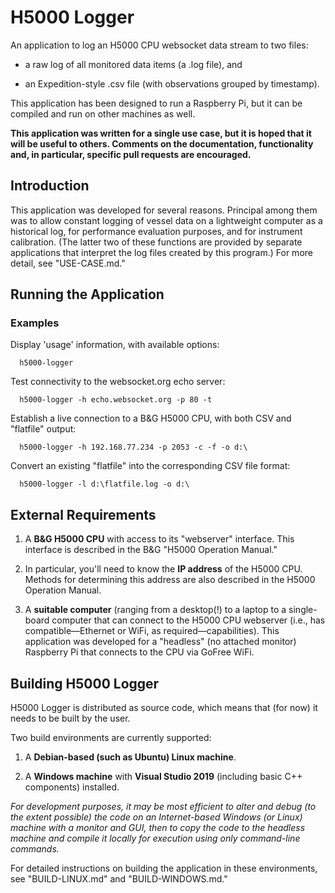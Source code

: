 # H5000 Logger

An application to log an H5000 CPU websocket data stream to two files:

* a raw log of all monitored data items (a .log file), and 

* an Expedition-style .csv file (with observations grouped by timestamp).

This application has been designed to run a Raspberry Pi, but it can be
compiled and run on other machines as well.

**This application was written for a single use case, but it is hoped that
it will be useful to others. Comments on the documentation, functionality and,
in particular, specific pull requests are encouraged.**

## Introduction

This application was developed for several reasons. Principal among them was to
allow constant logging of vessel data on a lightweight computer as a historical
log, for performance evaluation purposes, and for instrument calibration. (The
latter two of these functions are provided by separate applications that interpret
the log files created by this program.) For more detail, see "USE-CASE.md."

## Running the Application

### Examples

Display 'usage' information, with available options:

      h5000-logger

Test connectivity to the websocket.org echo server:

      h5000-logger -h echo.websocket.org -p 80 -t

Establish a live connection to a B&G H5000 CPU, with both CSV and "flatfile" output:

      h5000-logger -h 192.168.77.234 -p 2053 -c -f -o d:\ 

Convert an existing "flatfile" into the corresponding CSV file format:

      h5000-logger -l d:\flatfile.log -o d:\

## External Requirements

1) A **B&G H5000 CPU** with access to its "webserver" interface. This interface is
described in the B&G "H5000 Operation Manual."

1) In particular, you'll need to know the **IP address** of the H5000 CPU. Methods
for determining this address are also described in the H5000 Operation Manual.

1) A **suitable computer** (ranging from a desktop(!) to a laptop to a single-board
computer that can connect to the H5000 CPU webserver (i.e., has compatible&mdash;Ethernet 
or WiFi, as required&mdash;capabilities). This application was developed for a 
"headless" (no attached monitor) Raspberry Pi that connects to the CPU via GoFree WiFi.

## Building H5000 Logger

H5000 Logger is distributed as source code, which means that (for now) it needs to 
be built by the user.

Two build environments are currently supported:

1) A **Debian-based (such as Ubuntu) Linux machine**.

2) A **Windows machine** with **Visual Studio 2019** (including basic C++ components)
installed.

*For development purposes, it may be most efficient to alter and debug (to the extent
possible) the code on an Internet-based Windows (or Linux) machine with a monitor and 
GUI, then to copy the code to the headless machine and compile it locally for 
execution using only command-line commands.*

For detailed instructions on building the application in these environments, see
"BUILD-LINUX.md" and "BUILD-WINDOWS.md."
